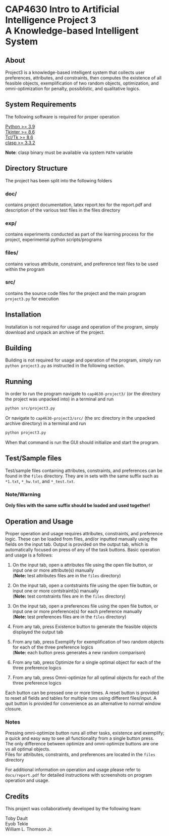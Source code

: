 # CAP4630 Intro to Artificial Intelligence Project 3 <br> A Knowledge-based Intelligent System

## About
Project3 is a knowledge-based intelligent system that collects user
preferences, attributes, and constraints, then computes the existence of all
feasible objects, exemplification of two random objects, optimization, and
omni-optimization for penalty, possiblistic, and qualitative logics.

## System Requirements
The following software is required for proper operation

  [Python >= 3.9](https://www.python.org/downloads/)  
  [Tkinter >= 8.6](https://docs.python.org/3/library/tkinter.html)  
  [Tcl/Tk >= 8.6](https://www.tcl.tk/software/tcltk/)  
  [clasp >= 3.3.2](https://github.com/potassco/clasp/releases)  

**Note**: clasp binary must be available via system `PATH` variable

## Directory Structure
The project has been split into the following folders

### doc/ 
contains project documentation, latex report.tex for the report.pdf and
description of the various test files in the files directory

### exp/
contains experiments conducted as part of the learning process for the
project, experimental python scripts/programs

### files/
contains various attribute, constraint, and preference test files to be
used within the program

### src/
contains the source code files for the project and the main program
`project3.py` for execution

## Installation
Installation is not required for usage and operation of the program,
simply download and unpack an archive of the project.

## Building
Building is not required for usage and operation of the program,
simply run `python project3.py` as instructed in the following section.

## Running
In order to run the program navigate to `cap4630-project3/`
(or the directory the project was unpacked into) in a terminal and run

```sh
python src/project3.py
```

Or navigate to `cap4630-project3/src/`
(the src directory in the unpacked archive directory) in a terminal and run

```sh
python project3.py
```

When that command is run the GUI should initialize and start the program.

## Test/Sample files
Test/sample files containing attributes, constraints, and preferences can be
found in the `files` directory. They are in sets with the same suffix such as
`*1.txt`, `*_hw.txt`, and `*_test.txt`.

### Note/Warning
**Only files with the same suffix should be loaded and used together!**

## Operation and Usage
Proper operation and usage requires attributes, constraints, and preference
logic. These can be loaded from files, and/or inputted manually using the
fields on the input tab. Output is provided on the output tab, which is
automatically focused on press of any of the task buttons. Basic operation
and usage is a follows:

1. On the input tab, open a attributes file using the open file button,
   or input one or more attribute(s) manually  
   (**Note:** test attributes files are in the `files` directory)

2. On the input tab, open a contstraints file using the open file button,
   or input one or more contstraint(s) manually  
   (**Note:** test contstraints files are in the `files` directory)

3. On the input tab, open a preferences file using the open file button,
   or input one or more preference(s) for each preference manually  
   (**Note:** test preferences files are in the `files` directory)

4. From any tab, press Existence button to generate the feasible
   objects displayed the output tab

5. From any tab, press Exemplify for exemplification of two random objects
   for each of the three preference logics  
   (**Note:** each button press generates a new random comparison)

6. From any tab, press Optimize for a single optimal object for each of the
   three preference logics

7. From any tab, press Omni-optimize for all optimal objects for each of the
   three preference logics

Each button can be pressed one or more times. A reset button is provided to
reset all fields and tables for multiple runs using different files/input.
A quit button is provided for convenience as an alternative to normal window
closure.

### Notes
Pressing omni-optimize button runs all other tasks, existence and exemplify;
a quick and easy way to see all functionality from a single button press.  
The only difference between optimize and omni-optimize buttons are one vs
all optimal objects.  
Files for attributes, constraints, and preferences are located in the `files`
directory

For additional information on operation and usage please refer to
`docs/report.pdf` for detailed instructions with screenshots on program
operation and usage.

## Credits
This project was collaboratively developed by the following team:

Toby Dault  
Eyob Tekle  
William L. Thomson Jr.  




